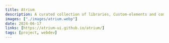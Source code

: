 ```yaml
---
title: Atrium
description: A curated collection of libraries, Custom-elements and components for different frameworks for building Websites.
images: ["./images/atrium.webp"]
date: 2024-06-17
links: [https://atrium-ui.github.io/atrium/]
tags: [project, webdev]
---
```

